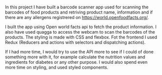 In this project I have built a barcode scanner app used for scanning the barcodes of food products and retriving product name, information and if there are any allergens registrered on https://world.openfoodfacts.org/. 

I built the app using  Open world facts api to fetch the product information. I also have used quagga to access the webcam to scan the barcodes of the products. The styling is made with CSS and flexbox. Fot the frontend I used Redux (Reducers and actions with selectors and dispatching actions).

If I had more time, I would try to use the API more to see if I could of done something more with it, for example calculate the nutrition values and ingredients for diabetes or any other purpose. I would also spend even more time on styling, and used styled components.
